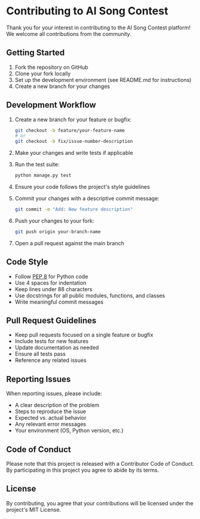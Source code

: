 # Contributing to AI Song Contest

Thank you for your interest in contributing to the AI Song Contest platform! We welcome all contributions from the community.

## Getting Started

1. Fork the repository on GitHub
2. Clone your fork locally
3. Set up the development environment (see README.md for instructions)
4. Create a new branch for your changes

## Development Workflow

1. Create a new branch for your feature or bugfix:
   ```bash
   git checkout -b feature/your-feature-name
   # or
   git checkout -b fix/issue-number-description
   ```

2. Make your changes and write tests if applicable

3. Run the test suite:
   ```bash
   python manage.py test
   ```

4. Ensure your code follows the project's style guidelines

5. Commit your changes with a descriptive commit message:
   ```bash
   git commit -m "Add: New feature description"
   ```

6. Push your changes to your fork:
   ```bash
   git push origin your-branch-name
   ```

7. Open a pull request against the main branch

## Code Style

- Follow [PEP 8](https://www.python.org/dev/peps/pep-0008/) for Python code
- Use 4 spaces for indentation
- Keep lines under 88 characters
- Use docstrings for all public modules, functions, and classes
- Write meaningful commit messages

## Pull Request Guidelines

- Keep pull requests focused on a single feature or bugfix
- Include tests for new features
- Update documentation as needed
- Ensure all tests pass
- Reference any related issues

## Reporting Issues

When reporting issues, please include:
- A clear description of the problem
- Steps to reproduce the issue
- Expected vs. actual behavior
- Any relevant error messages
- Your environment (OS, Python version, etc.)

## Code of Conduct

Please note that this project is released with a Contributor Code of Conduct. By participating in this project you agree to abide by its terms.

## License

By contributing, you agree that your contributions will be licensed under the project's MIT License.
